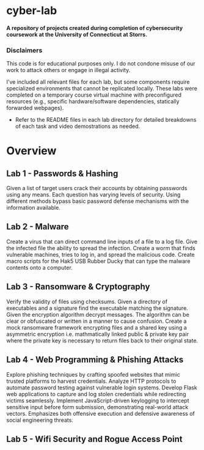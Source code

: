 # cyber-lab
#### A repository of projects created during completion of cybersecurity coursework at the University of Connecticut at Storrs.

### Disclaimers
This code is for educational purposes only. I do not condone misuse of our work to attack others or engage in illegal activity. 

I've included all relevant files for each lab, but some components require specialized environments that cannot be replicated locally. These labs were completed on a temporary course virtual machine with preconfigured resources (e.g., specific hardware/software dependencies, statically forwarded webpages). 
* Refer to the README files in each lab directory for detailed breakdowns of each task and video demostrations as needed.

# Overview

## Lab 1 - Passwords & Hashing
Given a list of target users crack their accounts by obtaining passwords using any means. Each question has varying levels of security. Using different methods bypass basic password defense mechanisms with the information available.

## Lab 2 - Malware
Create a virus that can direct command line inputs of a file to a log file. Give the infected file the ability to spread the infection. Create a worm that finds vulnerable machines, tries to log in, and spread the malicious code. Create macro scripts for the Hak5 USB Rubber Ducky that can type the malware contents onto a computer.

## Lab 3 - Ransomware & Cryptography
Verify the validity of files using checksums. Given a directory of executables and a signature find the executable matching the signature. Given the encryption algorithm decrypt messages. The algorithm can be clear or obfuscated or written in a manner to cause confusion. Create a mock ransomware framework encrypting files and a shared key using a asymmetric encryption i.e. mathmatically linked public & private key pair where the private key is necessary to return files back to their original state.

## Lab 4 - Web Programming & Phishing Attacks
Explore phishing techniques by crafting spoofed websites that mimic trusted platforms to harvest credentials. Analyze HTTP protocols to automate password testing against vulnerable login systems. Develop Flask web applications to capture and log stolen credentials while redirecting victims seamlessly. Implement JavaScript-driven keylogging to intercept sensitive input before form submission, demonstrating real-world attack vectors. Emphasizes both offensive execution and defensive awareness of social engineering threats.

## Lab 5 - Wifi Security and Rogue Access Point
